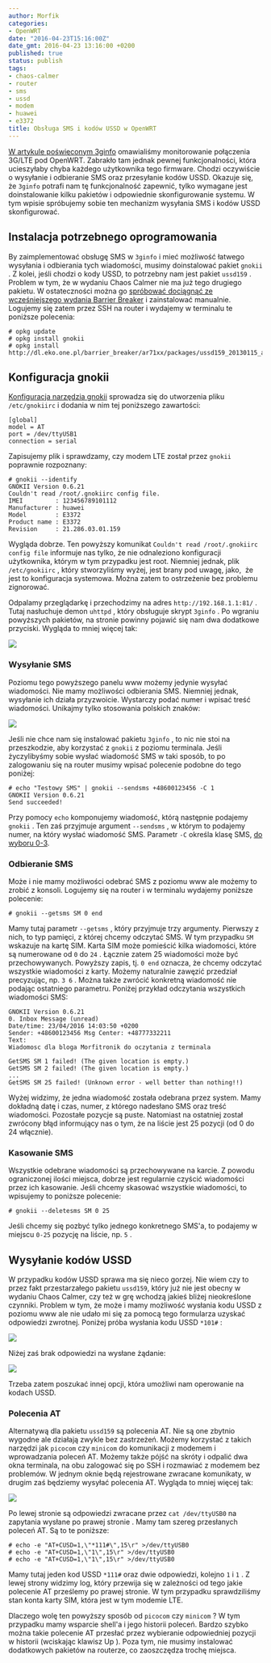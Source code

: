 ```yaml
---
author: Morfik
categories:
- OpenWRT
date: "2016-04-23T15:16:00Z"
date_gmt: 2016-04-23 13:16:00 +0200
published: true
status: publish
tags:
- chaos-calmer
- router
- sms
- ussd
- modem
- huawei
- e3372
title: Obsługa SMS i kodów USSD w OpenWRT
---
```


[W artykule poświęconym 3ginfo](/post/monitor-polaczenia-3glte-w-openwrt-3ginfo/)
omawialiśmy monitorowanie połączenia 3G/LTE pod OpenWRT. Zabrakło tam jednak pewnej funkcjonalności,
która ucieszyłaby chyba każdego użytkownika tego firmware. Chodzi oczywiście o wysyłanie i
odbieranie SMS oraz przesyłanie kodów USSD. Okazuje się, że `3ginfo` potrafi nam tę funkcjonalność
zapewnić, tylko wymagane jest doinstalowanie kilku pakietów i odpowiednie skonfigurowanie systemu. W
tym wpisie spróbujemy sobie ten mechanizm wysyłania SMS i kodów USSD skonfigurować.

<!--more-->
## Instalacja potrzebnego oprogramowania

By zaimplementować obsługę SMS w `3ginfo` i mieć możliwość łatwego wysyłania i odbierania tych
wiadomości, musimy doinstalować pakiet `gnokii` . Z kolei, jeśli chodzi o kody USSD, to potrzebny
nam jest pakiet `ussd159` . Problem w tym, że w wydaniu Chaos Calmer nie ma już tego drugiego
pakietu. W ostateczności można go [spróbować dociągnąć ze wcześniejszego wydania Barrier
Breaker](http://eko.one.pl/forum/viewtopic.php?id=13189) i zainstalować manualnie. Logujemy się
zatem przez SSH na router i wydajemy w terminalu te poniższe polecenia:

    # opkg update
    # opkg install gnokii
    # opkg install http://dl.eko.one.pl/barrier_breaker/ar71xx/packages/ussd159_20130115_ar71xx.ipk

## Konfiguracja gnokii

[Konfiguracja narzędzia gnokii](http://wiki.gnokii.org/index.php/Main_Page) sprowadza się do
utworzenia pliku `/etc/gnokiirc` i dodania w nim tej poniższego zawartości:

    [global]
    model = AT
    port = /dev/ttyUSB1
    connection = serial

Zapisujemy plik i sprawdzamy, czy modem LTE został przez `gnokii` poprawnie rozpoznany:

    # gnokii --identify
    GNOKII Version 0.6.21
    Couldn't read /root/.gnokiirc config file.
    IMEI         : 123456789101112
    Manufacturer : huawei
    Model        : E3372
    Product name : E3372
    Revision     : 21.286.03.01.159

Wygląda dobrze. Ten powyższy komunikat `Couldn't read /root/.gnokiirc config file` informuje nas
tylko, że nie odnaleziono konfiguracji użytkownika, którym w tym przypadku jest root. Niemniej
jednak, plik `/etc/gnokiirc` , który stworzyliśmy wyżej, jest brany pod uwagę, jako,  że jest to
konfiguracja systemowa. Można zatem to ostrzeżenie bez problemu zignorować.

Odpalamy przeglądarkę i przechodzimy na adres `http://192.168.1.1:81/` . Tutaj nasłuchuje demon
`uhttpd` , który obsługuje skrypt `3ginfo` . Po wgraniu powyższych pakietów, na stronie powinny
pojawić się nam dwa dodatkowe przyciski. Wygląda to mniej więcej tak:

![](/img/2016/04/1.3ginfo-sms-ussd.png#big)

### Wysyłanie SMS

Poziomu tego powyższego panelu www możemy jedynie wysyłać wiadomości. Nie mamy możliwości odbierania
SMS. Niemniej jednak, wysyłanie ich działa przyzwoicie. Wystarczy podać numer i wpisać treść
wiadomości. Unikajmy tylko stosowania polskich znaków:

![](/img/2016/04/2.3ginfo-gnokii-wysylanie-sms.png#medium)

Jeśli nie chce nam się instalować pakietu `3ginfo` , to nic nie stoi na przeszkodzie, aby korzystać
z `gnokii` z poziomu terminala. Jeśli życzylibyśmy sobie wysłać wiadomość SMS w taki sposób, to po
zalogowaniu się na router musimy wpisać polecenie podobne do tego poniżej:

    # echo "Testowy SMS" | gnokii --sendsms +48600123456 -C 1
    GNOKII Version 0.6.21
    Send succeeded!

Przy pomocy `echo` komponujemy wiadomość, którą następnie podajemy `gnokii` . Ten zaś przyjmuje
argument `--sendsms` , w którym to podajemy numer, na który wysłać wiadomość SMS. Parametr `-C`
określa klasę SMS, [do
wyboru 0-3](http://devlib.symbian.slions.net/s3/GUID-CBFDD753-BAE3-5C40-B947-EB8CDA11CD23.html).

### Odbieranie SMS

Może i nie mamy możliwości odebrać SMS z poziomu www ale możemy to zrobić z konsoli. Logujemy się na
router i w terminalu wydajemy poniższe polecenie:

    # gnokii --getsms SM 0 end

Mamy tutaj parametr `--getsms` , który przyjmuje trzy argumenty. Pierwszy z nich, to typ pamięci, z
której chcemy odczytać SMS. W tym przypadku `SM` wskazuje na kartę SIM. Karta SIM może pomieścić
kilka wiadomości, które są numerowane od `0` do `24` . Łącznie zatem 25 wiadomości może być
przechowywanych. Powyższy zapis, tj. `0 end` oznacza, że chcemy odczytać wszystkie wiadomości z
karty. Możemy naturalnie zawęzić przedział precyzując, np. `3 6` . Można także zwrócić konkretną
wiadomość nie podając ostatniego parametru. Poniżej przykład odczytania wszystkich wiadomości SMS:

    GNOKII Version 0.6.21
    0. Inbox Message (unread)
    Date/time: 23/04/2016 14:03:50 +0200
    Sender: +48600123456 Msg Center: +48777332211
    Text:
    Wiadomosc dla bloga Morfitronik do oczytania z terminala

    GetSMS SM 1 failed! (The given location is empty.)
    GetSMS SM 2 failed! (The given location is empty.)
    ...
    GetSMS SM 25 failed! (Unknown error - well better than nothing!!)

Wyżej widzimy, że jedna wiadomość została odebrana przez system. Mamy dokładną datę i czas, numer, z
którego nadesłano SMS oraz treść wiadomości. Pozostałe pozycje są puste. Natomiast na ostatniej
został zwrócony błąd informujący nas o tym, że na liście jest 25 pozycji (od 0 do 24 włącznie).

### Kasowanie SMS

Wszystkie odebrane wiadomości są przechowywane na karcie. Z powodu ograniczonej ilości miejsca,
dobrze jest regularnie czyścić wiadomości przez ich kasowanie. Jeśli chcemy skasować wszystkie
wiadomości, to wpisujemy to poniższe polecenie:

    # gnokii --deletesms SM 0 25

Jeśli chcemy się pozbyć tylko jednego konkretnego SMS'a, to podajemy w miejscu `0-25` pozycję na
liście, np. `5` .

## Wysyłanie kodów USSD

W przypadku kodów USSD sprawa ma się nieco gorzej. Nie wiem czy to przez fakt przestarzałego pakietu
`ussd159`, który już nie jest obecny w wydaniu Chaos Calmer, czy też w grę wchodzą jakieś bliżej
nieokreślone czynniki. Problem w tym, że może i mamy możliwość wysłania kodu USSD z poziomu www ale
nie udało mi się za pomocą tego formularza uzyskać odpowiedzi zwrotnej. Poniżej próba wysłania kodu
USSD `*101#` :

![](/img/2016/04/3.3ginfo-wysylanie-ussd.png#medium)

Niżej zaś brak odpowiedzi na wysłane żądanie:

![](/img/2016/04/4.3ginfo-odpowiedz-ussd.png#medium)

Trzeba zatem poszukać innej opcji, która umożliwi nam operowanie na kodach USSD.

### Polecenia AT

Alternatywą dla pakietu `ussd159` są polecenia AT. Nie są one zbytnio wygodne ale działają zwykle
bez zastrzeżeń. Możemy korzystać z takich narzędzi jak `picocom` czy `minicom` do komunikacji z
modemem i wprowadzania poleceń AT. Możemy także pójść na skróty i odpalić dwa okna terminala, na obu
zalogować się po SSH i rozmawiać z modemem bez problemów. W jednym oknie będą rejestrowane zwracane
komunikaty, w drugim zaś będziemy wysyłać polecenia AT. Wygląda to mniej więcej tak:

![](/img/2016/04/5.openwrt-ussd-terminal.png#huge)

Po lewej stronie są odpowiedzi zwracane przez `cat /dev/ttyUSB0` na zapytania wysłane po prawej
stronie . Mamy tam szereg przesłanych poleceń AT. Są to te poniższe:

    # echo -e "AT+CUSD=1,\"*111#\",15\r" >/dev/ttyUSB0
    # echo -e "AT+CUSD=1,\"1\",15\r" >/dev/ttyUSB0
    # echo -e "AT+CUSD=1,\"1\",15\r" >/dev/ttyUSB0

Mamy tutaj jeden kod USSD `*111#` oraz dwie odpowiedzi, kolejno `1` i `1` . Z lewej strony widzimy
log, który przewija się w zależności od tego jakie polecenie AT prześlemy po prawej stronie. W tym
przypadku sprawdziliśmy stan konta karty SIM, która jest w tym modemie LTE.

Dlaczego wolę ten powyższy sposób od `picocom` czy `minicom` ? W tym przypadku mamy wsparcie shell'a
i jego historii poleceń. Bardzo szybko można takie polecenie AT przesłać przez wybieranie
odpowiedniej pozycji w historii (wciskając klawisz Up ). Poza tym, nie musimy instalować dodatkowych
pakietów na routerze, co zaoszczędza trochę miejsca.
